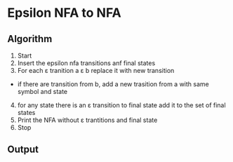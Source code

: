 # Epsilon NFA to NFA
## Algorithm
1. Start
2. Insert the epsilon nfa transitions anf final states
3. For each ε tranition a ε b replace it with new transition
  - if there are transition from b, add a new trasition from a with same symbol and state
4.  for any state there is an ε transition to final state add it to the set of final states
5.  Print the NFA without ε trantitions and final state
6.  Stop
## Output
